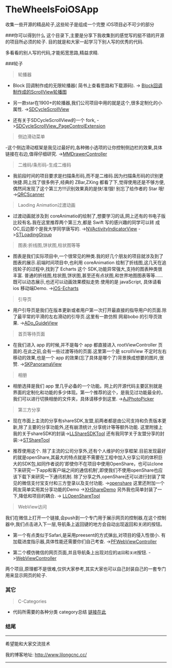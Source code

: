 # TheWheelsFoiOSApp
收集一些开源的精品轮子,这些轮子是组成一个完整 iOS项目必不可少的部分

###你可以得到什么
这个目录下,主要是分享下我收集到的感觉写的挺不错的开源的项目所必须的轮子. 目的就是和大家一起学习下别人写的优秀的代码.

多看看的别人写的代码,才能拓宽思路,精益求精.


###轮子
> 轮播器

- Block 回调制作成的无限轮播器( 简书上查看思路和下载源码).  -> [Block回调制作成的ScrollView轮播图](http://www.jianshu.com/p/c854f89d8be0)

- 另一款star在1900+的轮播器,我们公司项目中用的就是这个,很多定制化的小属性. ->[SDCycleScrollView](https://github.com/gsdios/SDCycleScrollView)
- 还有关于SDCycleScrollView的一个 fork, ->[SDCycleScrollView_PageControlExtension](https://github.com/lilongcnc/SDCycleScrollView_PageControlExtension)


> 侧边滑动菜单

-这个侧边滑动框架是我见过最好的,各种微小选项的让你控制侧边栏的效果,具体链接在右边,值得仔细研究. ->[MMDrawerController](https://github.com/mutualmobile/MMDrawerController)


> 二维码/条形码-生成二维码

- 我前段时间的项目要求是扫描条形码,而不是二维码.因为扫描条形码的识别更快捷.网上找了很多例子,经典的 ZBar,ZXing 都看了下,觉得使用还是不够方便,偶然间发现了这个第三方!!!识别效果真的是快!准!狠! 别忘了给作者的 Star 哦! ->[QRCScanner](https://github.com/zhangfeidev/QRCScanner)

> Laoding Animation过渡动画

- 过渡动画就涉及到 coreAnimatio的绘制了,想要学习的话,网上还有的书电子版比较有名.我在这里推荐两个第三方,都是 Swift 写的感兴趣的同学可以转 成 OC,后边那个是我大学同学唐写的.  ->[NVActivityIndicatorView](https://github.com/ninjaprox/NVActivityIndicatorView)   ->[STLoadingGroup](https://github.com/saitjr/STLoadingGroup)


> 图表:折线图,饼状图,柱状图等等

- 图表是我们实际项目中,一个很常见的种类.我的好几个朋友的项目就涉及到了图表的展示.前端时间项目中,也利用 coreAnimation 绘制了折线图,这几天在追找轮子的过程中,找到了 Echarts 这个 SDK,功能异常强大,支持的图表种类很丰富. 普通的折线图,柱状图,饼状图,甚至还有点状图,和世界地图图表等等......既可以动态展示,也还可以动画效果模拟走势.使用的是 javaScript, 具体请看 ios 移动端Demo.  ->[iOS-Echarts](https://github.com/Pluto-Y/iOS-Echarts)


> 引导页

- 用户引导页是我们在版本更新或者用户第一次打开最直接的指导用户的页面.除了最平常的平滑的左右滑动的引导页.这里有一款仿照 网易bobo 的引导页效果. ->[ADo_GuideView](https://github.com/Nododo/ADo_GuideView)

> 首页等待页面

- 在我们进入 app 的时候,并不是每个 app 都直接进入 rootViewController 页面的.在此之前,会有一些过渡等待的页面.这里第一个是 scrollView 不定时左右移动的效果,也是一个 app 的效果(忘了具体是哪个了)背景换成想要的图片,很赞. ->[SKPanoramaView](https://github.com/sachinkesiraju/SKPanoramaView)

> 相册

- 相册选择是我们 app 里几乎必备的一个功能。网上的开源代码主要区别就是界面的定制化和功能的多少体现。第一个推荐的这个，是我见过功能最全的，我们可以进行切换相册的文件夹，具体请移步到这里. ->[AJPhotoPicker](https://github.com/alienjun/AJPhotoPicker)

> 第三方分享

- 现在市面上主流的分享有shareSDK,友盟,前两者都是由公司支持和负责版本更新,除了主要的分享功能外,还有崩溃统计,分享统计等等额外功能. 这里附接上我的关于shareSDK的封装->[LLShareSDKTool](https://github.com/lilongcnc/LLShareSDKTool)  还有我同学关于友盟分享的封装:->[STShareTool](https://github.com/saitjr/STShareTool)

- 推荐使用这个. 除了主流的公司分享外,还有个人维护的分享框架.目前发现最好的就是openShare,其最大的特点就是不需要在工程中加入分享公司的体积巨大的SDK包,如同作者说的'即使你不在项目中使用OpenShare，也可以clone下来研究一下app和客户端之间的通信机制',即使我们不使用openShare也应该下载下来研究一下通讯机制. 除了分享之外,openShare还可以进行封装了常见的微信支付宝支付和三方登录以及支付功能. ->[openshare](https://github.com/100apps/openshare)  这里还附加一个网友简单实用其分享功能的Demo ->[XHShareDemo](https://github.com/XHTeng/XHShareDemo)
   另外我也简单封装了一下,降低和项目的耦合. -> [LLOpenShareTool](https://github.com/lilongcnc/LLOpenShareTool)


> WebView访问

我们在微信上打开一个链接,会push到一个专门用于展示网页的控制器,在这个控制器中,我们点击进入下一层,导航条上返回键的地方会自动出现返回和关闭的按钮。

- 第一个有点类似于Safari,是采用preesent的方式弹出,对项目的侵入性很小. 有加载进度指示器,具体性能还需要你们自己考查. ->[PFWebViewController](https://github.com/PerfectFreeze/PFWebViewController)

- 第二个模仿微信的网页页面,并且导航条上出现对应的`返回`和`关闭`按钮. ->[WebViewController](https://github.com/Zws-China/WebViewController)

两个项目,原理都不是很难,仅供大家参考,其实大家也可以自己封装自己的一套专门用来显示网页的轮子.



### 其它
> C-Categories

- 代码所需要的各种分类 category总结 [ 链接在此](https://github.com/shaojiankui/iOS-Categories)


### 结尾
---
希望能和大家交流技术

我的博客地址: <http://www.lilongcnc.cc/>

---


